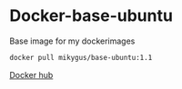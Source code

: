 # Docker-base-ubuntu
Base image for my dockerimages

```bash
docker pull mikygus/base-ubuntu:1.1
```

[Docker hub](https://hub.docker.com/repository/docker/mikygus/duckdns-updater/general)
